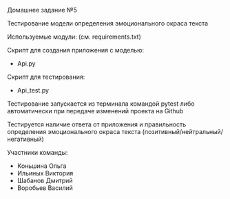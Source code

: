 Домашнее задание №5

Тестирование модели определения эмоционального окраса текста

Используемые модули: (см. requirements.txt)

Скрипт для создания приложения с моделью:
 - Api.py
 
Скрипт для тестирования:
 - Api_test.py


Тестирование запускается из терминала командой pytest либо автоматически при передаче изменений проекта на Github

Тестируется наличие ответа от приложения и правильность определения эмоционального окраса текста (позитивный/нейтральный/негативный)

Участники команды:
 - Коньшина Ольга
 - Ильиных Виктория
 - Шабанов Дмитрий
 - Воробьев Василий
